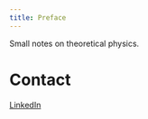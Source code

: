 ```yaml
---
title: Preface
---
```

Small notes on theoretical physics.

# Contact
[LinkedIn](https://www.linkedin.com/seungjin-lee)
